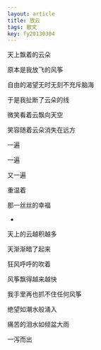 ```yaml
---
layout: article
title: 放云
tags: 散文
key: fy20130304
---
```


天上飘着的云朵<!--more-->

原本是我放飞的风筝

自由的渴望无时无刻不充斥脑海

于是我扯断了云朵的线

微笑看着云飘向天空

笑容随着云朵消失在远方

一遍

一遍

又一遍

重温着

那一丝丝的幸福

*

天上的云越积越多

天渐渐暗了起来

狂风呼呼的吹着

风筝飘得越来越快

我手里再也抓不住任何风筝

绝望如潮水般涌入

痛苦的泪水如倾盆大雨

一泻而出  